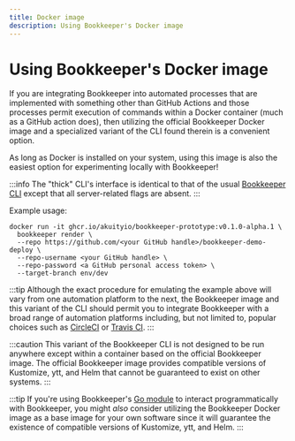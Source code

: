 ```yaml
---
title: Docker image
description: Using Bookkeeper's Docker image
---
```


# Using Bookkeeper's Docker image

If you are integrating Bookkeeper into automated processes that are implemented
with something other than GitHub Actions and those processes permit execution of
commands within a Docker container (much as a GitHub action does), then
utilizing the official Bookkeeper Docker image and a specialized variant of the
CLI found therein is a convenient option.

As long as Docker is installed on your system, using this image is also the
easiest option for experimenting locally with Bookkeeper!

:::info
The "thick" CLI's interface is identical to that of the usual [Bookkeeper
CLI](./cli) except that all server-related flags are absent.
:::

Example usage:

```shell
docker run -it ghcr.io/akuityio/bookkeeper-prototype:v0.1.0-alpha.1 \
  bookkeeper render \
  --repo https://github.com/<your GitHub handle>/bookkeeper-demo-deploy \
  --repo-username <your GitHub handle> \
  --repo-password <a GitHub personal access token> \
  --target-branch env/dev
```

:::tip
Although the exact procedure for emulating the example above will vary from one
automation platform to the next, the Bookkeeper image and this variant of the
CLI should permit you to integrate Bookkeeper with a broad range of automation
platforms including, but not limited to, popular choices such as
[CircleCI](https://circleci.com/) or [Travis CI](https://www.travis-ci.com/).
:::

:::caution
This variant of the Bookkeeper CLI is not designed to be run anywhere except
within a container based on the official Bookkeeper image. The official
Bookkeeper image provides compatible versions of Kustomize, ytt, and Helm that
cannot be guaranteed to exist on other systems.
:::

:::tip
If you're using Bookkeeper's [Go module](./go-module) to interact
programmatically with Bookkeeper, you might _also_ consider utilizing the
Bookkeeper Docker image as a base image for your own software since it will
guarantee the existence of compatible versions of Kustomize, ytt, and Helm. 
:::